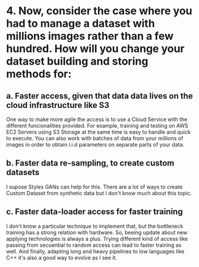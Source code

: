 # 4. Now, consider the case where you had to manage a dataset with millions images rather than a few hundred. How will you change your dataset building and storing methods for:


## a. Faster access, given that data data lives on the cloud infrastructure like S3

One way to make more agile the access is to use a Cloud Service with the different funcionalities provided. For example, training and testing on AWS EC2 Servers using S3 Storage at the same time is easy to handle and quick to execute. You can also work with batches of data from your millions of images in order to obtain i.i.d parameters on separate parts of your data.

## b. Faster data re-sampling, to create custom datasets

I supose Styles GANs can help for this. There are a lot of ways to create Custom Dataset from synthetic data but I don't know much about this topic.

## c. Faster data-loader access for faster training

I don't know a particular technique to implement that, but the bottleneck training has a strong relation with hardware. So, beeing update about new applying technologies is always a plus. Trying different kind of access like passing from secuential to random access can lead to faster training as well. And finally, adapting long and heavy pipelines to low languages like C++ it's also a good way to evolve as I see it.